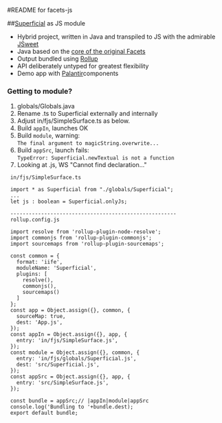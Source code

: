 #README for facets-js

##[Superficial](doc/Superficial.pdf) as JS module

- Hybrid project, written in Java and transpiled to JS 
with the admirable [JSweet](http://www.jsweet.org
) 
- Java based on the [core of the original Facets](https://github.com/dimwight/Facets/tree/master/Facets/facets/core)
- Output bundled using [Rollup](https://rollupjs.org 
)
- API deliberately untyped for greatest flexibility
- Demo app with [Palantir](https://github.com/palantir/blueprint 
)components
### Getting to module?

1. globals/Globals.java
1. Rename .ts to Superficial externally and internally
1. Adjust in/fjs/SimpleSurface.ts as below.   
1. Build `appIn`, launches OK
1. Build `module`, warning:  
`The final argument to magicString.overwrite...`
1. Build `appSrc`, launch fails:  
`TypeError: Superficial.newTextual is not a function`
1. Looking at .js, WS "Cannot find declaration..."
 ```
  in/fjs/SimpleSurface.ts
 
  import * as Superficial from "./globals/Superficial";
  ...
  let js : boolean = Superficial.onlyJs;
  
  ------------------------------------------------------
  rollup.config.js
  
  import resolve from 'rollup-plugin-node-resolve';
  import commonjs from 'rollup-plugin-commonjs';
  import sourcemaps from 'rollup-plugin-sourcemaps';
  
  const common = {
    format: 'iife',
    moduleName: 'Superficial',
    plugins: [
      resolve(),
      commonjs(),
      sourcemaps()
    ]
  };
  const app = Object.assign({}, common, {
    sourceMap: true,
    dest: 'App.js',
  });
  const appIn = Object.assign({}, app, {
    entry: 'in/fjs/SimpleSurface.js',
  });
  const module = Object.assign({}, common, {
    entry: 'in/fjs/globals/Superficial.js',
    dest: 'src/Superficial.js',
  });
  const appSrc = Object.assign({}, app, {
    entry: 'src/SimpleSurface.js',
  });
  
  const bundle = appSrc;// |appIn|module|appSrc
  console.log('Bundling to '+bundle.dest);
  export default bundle;
  ```
 